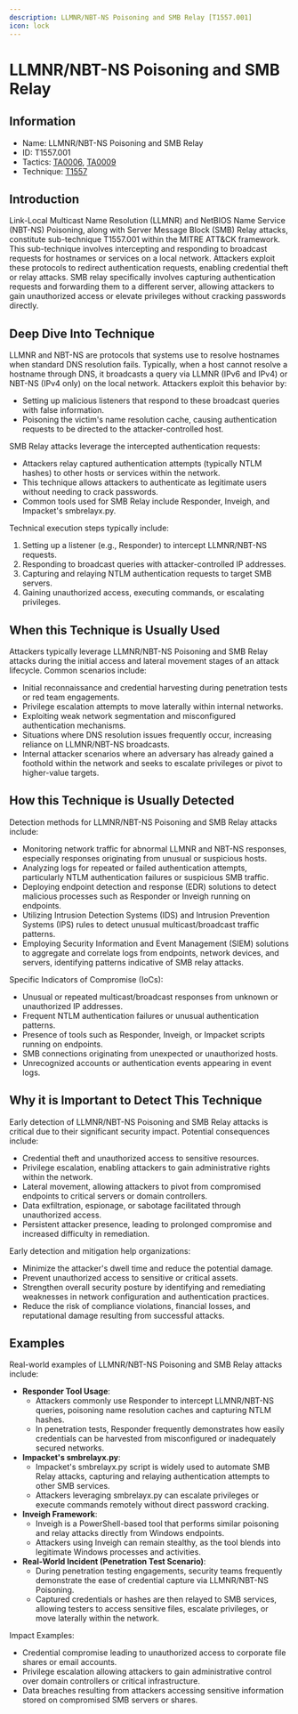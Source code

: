 ```yaml
---
description: LLMNR/NBT-NS Poisoning and SMB Relay [T1557.001]
icon: lock
---
```


# LLMNR/NBT-NS Poisoning and SMB Relay

## Information

- Name: LLMNR/NBT-NS Poisoning and SMB Relay
- ID: T1557.001
- Tactics: [TA0006](../TA0006/TA0006.md), [TA0009](../TA0009/TA0009.md)
- Technique: [T1557](T1557.md)

## Introduction

Link-Local Multicast Name Resolution (LLMNR) and NetBIOS Name Service (NBT-NS) Poisoning, along with Server Message Block (SMB) Relay attacks, constitute sub-technique T1557.001 within the MITRE ATT\&CK framework. This sub-technique involves intercepting and responding to broadcast requests for hostnames or services on a local network. Attackers exploit these protocols to redirect authentication requests, enabling credential theft or relay attacks. SMB relay specifically involves capturing authentication requests and forwarding them to a different server, allowing attackers to gain unauthorized access or elevate privileges without cracking passwords directly.

## Deep Dive Into Technique

LLMNR and NBT-NS are protocols that systems use to resolve hostnames when standard DNS resolution fails. Typically, when a host cannot resolve a hostname through DNS, it broadcasts a query via LLMNR (IPv6 and IPv4) or NBT-NS (IPv4 only) on the local network. Attackers exploit this behavior by:

- Setting up malicious listeners that respond to these broadcast queries with false information.
- Poisoning the victim's name resolution cache, causing authentication requests to be directed to the attacker-controlled host.

SMB Relay attacks leverage the intercepted authentication requests:

- Attackers relay captured authentication attempts (typically NTLM hashes) to other hosts or services within the network.
- This technique allows attackers to authenticate as legitimate users without needing to crack passwords.
- Common tools used for SMB Relay include Responder, Inveigh, and Impacket's smbrelayx.py.

Technical execution steps typically include:

1. Setting up a listener (e.g., Responder) to intercept LLMNR/NBT-NS requests.
2. Responding to broadcast queries with attacker-controlled IP addresses.
3. Capturing and relaying NTLM authentication requests to target SMB servers.
4. Gaining unauthorized access, executing commands, or escalating privileges.

## When this Technique is Usually Used

Attackers typically leverage LLMNR/NBT-NS Poisoning and SMB Relay attacks during the initial access and lateral movement stages of an attack lifecycle. Common scenarios include:

- Initial reconnaissance and credential harvesting during penetration tests or red team engagements.
- Privilege escalation attempts to move laterally within internal networks.
- Exploiting weak network segmentation and misconfigured authentication mechanisms.
- Situations where DNS resolution issues frequently occur, increasing reliance on LLMNR/NBT-NS broadcasts.
- Internal attacker scenarios where an adversary has already gained a foothold within the network and seeks to escalate privileges or pivot to higher-value targets.

## How this Technique is Usually Detected

Detection methods for LLMNR/NBT-NS Poisoning and SMB Relay attacks include:

- Monitoring network traffic for abnormal LLMNR and NBT-NS responses, especially responses originating from unusual or suspicious hosts.
- Analyzing logs for repeated or failed authentication attempts, particularly NTLM authentication failures or suspicious SMB traffic.
- Deploying endpoint detection and response (EDR) solutions to detect malicious processes such as Responder or Inveigh running on endpoints.
- Utilizing Intrusion Detection Systems (IDS) and Intrusion Prevention Systems (IPS) rules to detect unusual multicast/broadcast traffic patterns.
- Employing Security Information and Event Management (SIEM) solutions to aggregate and correlate logs from endpoints, network devices, and servers, identifying patterns indicative of SMB relay attacks.

Specific Indicators of Compromise (IoCs):

- Unusual or repeated multicast/broadcast responses from unknown or unauthorized IP addresses.
- Frequent NTLM authentication failures or unusual authentication patterns.
- Presence of tools such as Responder, Inveigh, or Impacket scripts running on endpoints.
- SMB connections originating from unexpected or unauthorized hosts.
- Unrecognized accounts or authentication events appearing in event logs.

## Why it is Important to Detect This Technique

Early detection of LLMNR/NBT-NS Poisoning and SMB Relay attacks is critical due to their significant security impact. Potential consequences include:

- Credential theft and unauthorized access to sensitive resources.
- Privilege escalation, enabling attackers to gain administrative rights within the network.
- Lateral movement, allowing attackers to pivot from compromised endpoints to critical servers or domain controllers.
- Data exfiltration, espionage, or sabotage facilitated through unauthorized access.
- Persistent attacker presence, leading to prolonged compromise and increased difficulty in remediation.

Early detection and mitigation help organizations:

- Minimize the attacker's dwell time and reduce the potential damage.
- Prevent unauthorized access to sensitive or critical assets.
- Strengthen overall security posture by identifying and remediating weaknesses in network configuration and authentication practices.
- Reduce the risk of compliance violations, financial losses, and reputational damage resulting from successful attacks.

## Examples

Real-world examples of LLMNR/NBT-NS Poisoning and SMB Relay attacks include:

- **Responder Tool Usage**:
  - Attackers commonly use Responder to intercept LLMNR/NBT-NS queries, poisoning name resolution caches and capturing NTLM hashes.
  - In penetration tests, Responder frequently demonstrates how easily credentials can be harvested from misconfigured or inadequately secured networks.
- **Impacket's smbrelayx.py**:
  - Impacket's smbrelayx.py script is widely used to automate SMB Relay attacks, capturing and relaying authentication attempts to other SMB services.
  - Attackers leveraging smbrelayx.py can escalate privileges or execute commands remotely without direct password cracking.
- **Inveigh Framework**:
  - Inveigh is a PowerShell-based tool that performs similar poisoning and relay attacks directly from Windows endpoints.
  - Attackers using Inveigh can remain stealthy, as the tool blends into legitimate Windows processes and activities.
- **Real-World Incident (Penetration Test Scenario)**:
  - During penetration testing engagements, security teams frequently demonstrate the ease of credential capture via LLMNR/NBT-NS Poisoning.
  - Captured credentials or hashes are then relayed to SMB services, allowing testers to access sensitive files, escalate privileges, or move laterally within the network.

Impact Examples:

- Credential compromise leading to unauthorized access to corporate file shares or email accounts.
- Privilege escalation allowing attackers to gain administrative control over domain controllers or critical infrastructure.
- Data breaches resulting from attackers accessing sensitive information stored on compromised SMB servers or shares.
